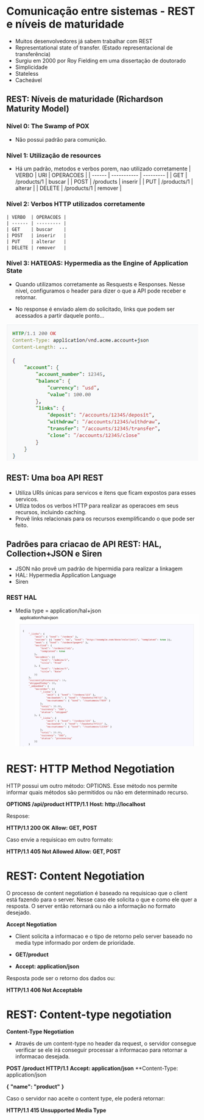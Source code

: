 # Comunicação entre sistemas - REST e níveis de maturidade
- Muitos desenvolvedores já sabem trabalhar com REST
- Representational state of transfer. (Estado representacional de transferência)
- Surgiu em 2000 por Roy Fielding em uma dissertação de doutorado
- Simplicidade
- Stateless
- Cacheável

## REST: Níveis de maturidade (Richardson Maturity Model)
### Nível 0: The Swamp of POX
- Não possui padrão para comunição.

### Nível 1: Utilização de resources
- Há um padrão, metodos e verbos porem, nao utilizado corretamente
    | VERBO  | URI         | OPERACOES |
    | ------ | ----------- | --------- |
    | GET    | /products/1 | buscar    |
    | POST   | /products   | inserir   |
    | PUT    | /products/1 | alterar   |
    | DELETE | /products/1 | remover   |

### Nível 2: Verbos HTTP utilizados corretamente
    | VERBO  | OPERACOES |
    | ------ | --------- |
    | GET    | buscar    |
    | POST   | inserir   |
    | PUT    | alterar   |
    | DELETE | remover   |

### Nível 3: HATEOAS: Hypermedia as the Engine of Application State
- Quando utilizamos corretamente as Resquests e Responses.
Nesse nivel, configuramos o header para dizer o que a API pode receber e retornar.

- No response é enviado alem do solicitado, links que podem ser acessados a partir daquele ponto...

![](./assets/hateoas.png)


## REST: Uma boa API REST
- Utiliza URIs únicas para servicos e itens que ficam expostos para esses servicos.
- Utliza todos os verbos HTTP para realizar as operacoes em seus recursos, incluindo caching.
- Provê links relacionais para os recursos exemplificando o que pode ser feito.

## Padrões para criacao de API REST: HAL, Collection+JSON e Siren
- JSON não provê um padrão de hipermidia para realizar a linkagem
- HAL: Hypermedia Application Language
- Siren

### REST HAL
- Media type = application/hal+json
![](./assets/hal_json.png)


# REST: HTTP Method Negotiation
HTTP possui um outro método: OPTIONS. Esse método nos permite informar quais métodos são permitidos ou não em determinado recurso.

**OPTIONS /api/product HTTP/1.1**
**Host: http://localhost**

Respose:

**HTTP/1.1 200 OK**
**Allow: GET, POST**

Caso envie a requisicao em outro formato:

**HTTP/1.1 405 Not Allowed**
**Allow: GET, POST**

# REST: Content Negotiation
O processo de content negotiation é baseado na requisicao que o client está fazendo para o server. Nesse caso ele solicita o que e como ele quer a resposta. O server então retornará ou não a informação no formato desejado.

**Accept Negotiation**
- Client solicita a informacao e o tipo de retorno pelo server baseado no media type informado por ordem de prioridade.

- **GET/product**
- **Accept: application/json**

Resposta pode ser o retorno dos dados ou:

**HTTP/1.1 406 Not Acceptable**


# REST: Content-type negotiation
**Content-Type Negotiation**

- Através de um content-type no header da request, o servidor consegue verificar se ele irá conseguir processar a informacao para retornar a informacao desejada.

**POST /product HTTP/1.1**
**Accept: application/json**
**Content-Type: application/json

**{**
    **"name": "product"**
**}**

Caso o servidor nao aceite o content type, ele poderá retornar:

**HTTP/1.1 415 Unsupported Media Type**
